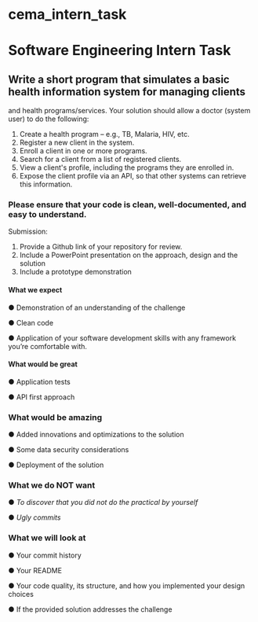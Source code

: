 # cema_intern_task
# Software Engineering Intern Task
## Write a short program that simulates a basic health information system for managing clients
and health programs/services.
Your solution should allow a doctor (system user) to do the following:
 1. Create a health program – e.g., TB, Malaria, HIV, etc.
2. Register a new client in the system.
3. Enroll a client in one or more programs.
4. Search for a client from a list of registered clients.
5. View a client&#39;s profile, including the programs they are enrolled in.
6. Expose the client profile via an API, so that other systems can retrieve this information.

### Please ensure that your code is clean, well-documented, and easy to understand.
Submission:
1. Provide a Github link of your repository for review.
2. Include a PowerPoint presentation on the approach, design and the solution
3. Include a prototype demonstration
#### What we expect
● Demonstration of an understanding of the challenge

● Clean code

● Application of your software development skills with any framework you’re comfortable with.

#### What would be great
● Application tests

● API first approach

### What would be amazing
● Added innovations and optimizations to the solution

● Some data security considerations

● Deployment of the solution

### What we do NOT want
● *To discover that you did not do the practical by yourself*

● *Ugly commits*

### What we will look at
● Your commit history

● Your README

● Your code quality, its structure, and how you implemented your design choices

● If the provided solution addresses the challenge
